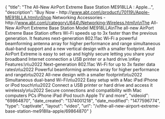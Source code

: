 {
    "title": "The All-New AirPort Extreme Base Station ME918LLA : Apple...",
    "description": "Buy Now - http:\/\/www.abt.com\/product\/70119\/Apple-ME918LLA.html\nShop Networking Accessories - http:\/\/www.abt.com\/category\/644\/Networking-Wireless.html\n\nThe All-New AirPort Extreme Base Station Model ME918LLA\nThe all-new AirPort Extreme Base Station offers Wi-Fi speeds up to 3x faster than the previous generation. It features next-generation 802.11ac Wi-Fi a powerful beamforming antenna array for higher performance and range simultaneous dual-band support and a new vertical design with a smaller footprint. And AirPort Extreme is easy to set up and highly secure letting you share your broadband Internet connection a USB printer or a hard drive.\nKey Features:\n\u2022 Next-generation 802.11ac Wi-Fi for up to 3x faster data rates\n\u2022 Powerful beamforming antenna array for higher performance and range\n\u2022 All-new design with a smaller footprint\n\u2022 Simultaneous dual-band Wi-Fi\n\u2022 Easy setup with a Mac iPad iPhone or iPod touch\n\u2022 Connect a USB printer or hard drive and access it wirelessly\n\u2022 Secure connections and compatibility with Mac computers PCs iPhone iPad iPod touch Apple TV and more",
    "videoid": "69864870",
    "date_created": "1374001218",
    "date_modified": "1477596774",
    "type": "captivate",
    "layout": "video",
    "url": "\/v\/the-all-new-airport-extreme-base-station-me918lla-apple\/69864870"
}